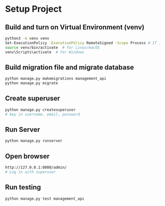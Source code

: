 # Setup Project
## Build and turn on Virtual Environment (venv)
```bash
python3 -m venv venv
Set-ExecutionPolicy -ExecutionPolicy RemoteSigned -Scope Process # If it ask you, please type Y. If you can't activate 
source venv/bin/activate  # for Linux/macOS
venv\Scripts\activate  # for Windows
```
## Build migration file and migrate database
```bash
python manage.py makemigrations management_api
python manage.py migrate
```
## Create superuser
```bash
python manage.py createsuperuser
# key in username, email, password
```
## Run Server
```bash
python manage.py runserver
```
## Open browser
```bash
http://127.0.0.1:8000/admin/
# Log in with superuser
```
## Run testing
```bash
python manage.py test management_api
```